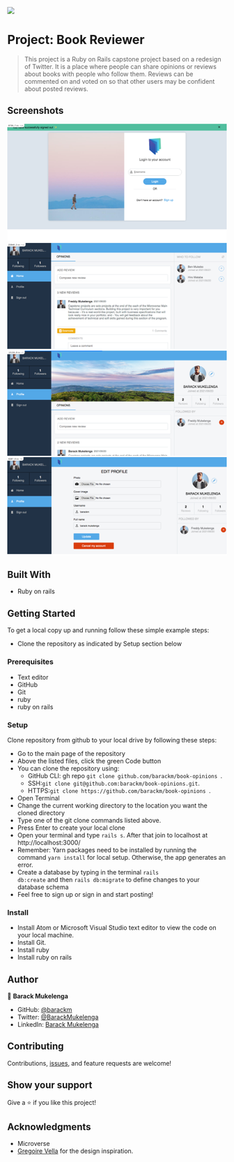 ![](https://img.shields.io/badge/Microverse-blueviolet)

# Project: Book Reviewer

> This project is a Ruby on Rails capstone project based on a redesign of Twitter. It is a place where people can share opinions or reviews about books with people who follow them. Reviews can be commented on and voted on so that other users may be confident about posted reviews.

## Screenshots

![](./img1.png)
![](./img2.png)
![](./img3.png)
![](./img4.png)

## Built With

- Ruby on rails

## Getting Started

To get a local copy up and running follow these simple example steps:

- Clone the repository as indicated by Setup section below

### Prerequisites

- Text editor
- GitHub
- Git
- ruby
- ruby on rails

### Setup

Clone repository from github to your local drive by following these steps:

- Go to the main page of the repository
- Above the listed files, click the green Code button
- You can clone the repository using:
  - GitHub CLI: gh repo `git clone github.com/barackm/book-opinions `.
  - SSH:`git clone git@github.com:barackm/book-opinions.git`.
  - HTTPS:`git clone https://github.com/barackm/book-opinions `.
- Open Terminal
- Change the current working directory to the location you want the cloned directory
- Type one of the git clone commands listed above.
- Press Enter to create your local clone
- Open your terminal and type <code>rails s</code>. After that join to localhost at http://localhost:3000/
- Remember: Yarn packages need to be installed by running the command <code>yarn install</code> for local setup. Otherwise, the app generates an error.
- Create a database by typing in the terminal <code>rails db:create</code> and then <code>rails db:migrate</code> to define changes to your database schema
- Feel free to sign up or sign in and start posting!

### Install

- Install Atom or Microsoft Visual Studio text editor to view the code on your local machine.
- Install Git.
- Install ruby
- Install ruby on rails

## Author

👤 **Barack Mukelenga**

- GitHub: [@barackm](https://github.com/barackm)
- Twitter: [@BarackMukelenga](https://twitter.com/BarackMukelenga)
- LinkedIn: [Barack Mukelenga](https://www.linkedin.com/in/baraka-mukelenga/)

## Contributing

Contributions, [issues](https://github.com/barackm/book-opinions/issues), and feature requests are welcome!

## Show your support

Give a ⭐️ if you like this project!

## Acknowledgments

- Microverse
- [Gregoire Vella](https://www.behance.net/gregoirevella) for the design inspiration.
